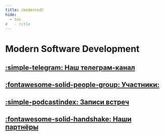```yaml
---
title: /modernsd/
hide:
  - toc
#   - title
---
```


# Modern Software Development

## [:simple-telegram: Наш телеграм-канал](https://t.me/modernsd)

## [:fontawesome-solid-people-group: Участники:](people.md)

## [:simple-podcastindex: Записи встреч](content/index.md)

## [:fontawesome-solid-handshake: Наши партнёры](partners.md)
